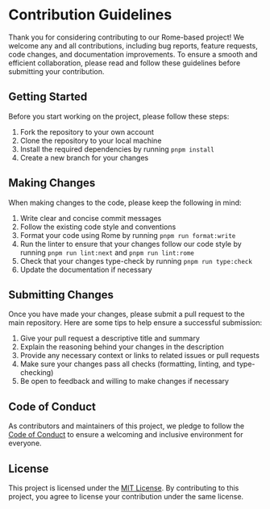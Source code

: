 # Contribution Guidelines

Thank you for considering contributing to our Rome-based project! We welcome any and all contributions, including bug reports, feature requests, code changes, and documentation improvements. To ensure a smooth and efficient collaboration, please read and follow these guidelines before submitting your contribution.

## Getting Started

Before you start working on the project, please follow these steps:

1. Fork the repository to your own account
2. Clone the repository to your local machine
3. Install the required dependencies by running `pnpm install`
4. Create a new branch for your changes

## Making Changes

When making changes to the code, please keep the following in mind:

1. Write clear and concise commit messages
2. Follow the existing code style and conventions
3. Format your code using Rome by running `pnpm run format:write`
4. Run the linter to ensure that your changes follow our code style by running `pnpm run lint:next` and `pnpm run lint:rome`
5. Check that your changes type-check by running `pnpm run type:check`
6. Update the documentation if necessary

## Submitting Changes

Once you have made your changes, please submit a pull request to the main repository. Here are some tips to help ensure a successful submission:

1. Give your pull request a descriptive title and summary
2. Explain the reasoning behind your changes in the description
3. Provide any necessary context or links to related issues or pull requests
4. Make sure your changes pass all checks (formatting, linting, and type-checking)
5. Be open to feedback and willing to make changes if necessary

## Code of Conduct

As contributors and maintainers of this project, we pledge to follow the [Code of Conduct](CODE_OF_CONDUCT.md) to ensure a welcoming and inclusive environment for everyone.

## License

This project is licensed under the [MIT License](LICENSE.md). By contributing to this project, you agree to license your contribution under the same license.
